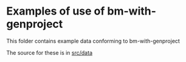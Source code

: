 # Examples of use of bm-with-genproject

This folder contains example data conforming to bm-with-genproject

The source for these is in [src/data](../src/data/examples)